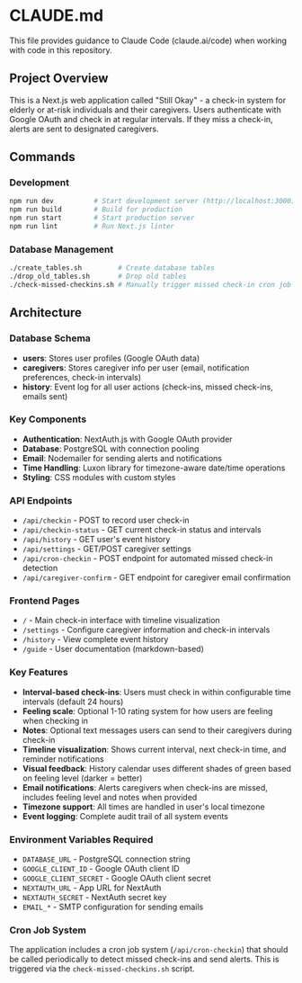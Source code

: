 # CLAUDE.md

This file provides guidance to Claude Code (claude.ai/code) when working with code in this repository.

## Project Overview

This is a Next.js web application called "Still Okay" - a check-in system for elderly or at-risk individuals and their caregivers. Users authenticate with Google OAuth and check in at regular intervals. If they miss a check-in, alerts are sent to designated caregivers.

## Commands

### Development
```bash
npm run dev          # Start development server (http://localhost:3000)
npm run build        # Build for production
npm run start        # Start production server
npm run lint         # Run Next.js linter
```

### Database Management
```bash
./create_tables.sh         # Create database tables
./drop_old_tables.sh       # Drop old tables
./check-missed-checkins.sh # Manually trigger missed check-in cron job
```

## Architecture

### Database Schema
- **users**: Stores user profiles (Google OAuth data)
- **caregivers**: Stores caregiver info per user (email, notification preferences, check-in intervals)
- **history**: Event log for all user actions (check-ins, missed check-ins, emails sent)

### Key Components
- **Authentication**: NextAuth.js with Google OAuth provider
- **Database**: PostgreSQL with connection pooling
- **Email**: Nodemailer for sending alerts and notifications
- **Time Handling**: Luxon library for timezone-aware date/time operations
- **Styling**: CSS modules with custom styles

### API Endpoints
- `/api/checkin` - POST to record user check-in
- `/api/checkin-status` - GET current check-in status and intervals
- `/api/history` - GET user's event history
- `/api/settings` - GET/POST caregiver settings
- `/api/cron-checkin` - POST endpoint for automated missed check-in detection
- `/api/caregiver-confirm` - GET endpoint for caregiver email confirmation

### Frontend Pages
- `/` - Main check-in interface with timeline visualization
- `/settings` - Configure caregiver information and check-in intervals
- `/history` - View complete event history
- `/guide` - User documentation (markdown-based)

### Key Features
- **Interval-based check-ins**: Users must check in within configurable time intervals (default 24 hours)
- **Feeling scale**: Optional 1-10 rating system for how users are feeling when checking in
- **Notes**: Optional text messages users can send to their caregivers during check-in
- **Timeline visualization**: Shows current interval, next check-in time, and reminder notifications
- **Visual feedback**: History calendar uses different shades of green based on feeling level (darker = better)
- **Email notifications**: Alerts caregivers when check-ins are missed, includes feeling level and notes when provided
- **Timezone support**: All times are handled in user's local timezone
- **Event logging**: Complete audit trail of all system events

### Environment Variables Required
- `DATABASE_URL` - PostgreSQL connection string
- `GOOGLE_CLIENT_ID` - Google OAuth client ID
- `GOOGLE_CLIENT_SECRET` - Google OAuth client secret
- `NEXTAUTH_URL` - App URL for NextAuth
- `NEXTAUTH_SECRET` - NextAuth secret key
- `EMAIL_*` - SMTP configuration for sending emails

### Cron Job System
The application includes a cron job system (`/api/cron-checkin`) that should be called periodically to detect missed check-ins and send alerts. This is triggered via the `check-missed-checkins.sh` script.